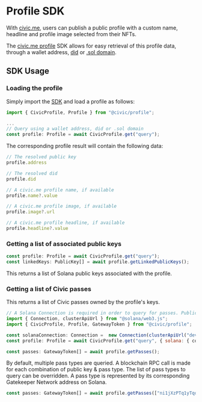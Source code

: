 # Profile SDK

With [civic.me](https://civic.me), users can publish a public profile with a custom name, headline and profile image selected from their NFTs.

The [civic.me profile](https://www.npmjs.com/package/@civic/profile) SDK allows for easy retrieval of this profile data, through a wallet address, [did](https://did.civic.com/) or [.sol domain](https://naming.bonfida.org/).

## SDK Usage

### Loading the profile

Simply import the [SDK](https://www.npmjs.com/package/@civic/profile) and load a profile as follows:

```javascript
import { CivicProfile, Profile } from "@civic/profile";

...
// Query using a wallet address, did or .sol domain
const profile: Profile = await CivicProfile.get("query");
```

The corresponding profile result will contain the following data:

```javascript
// The resolved public key
profile.address

// The resolved did
profile.did

// A civic.me profile name, if available
profile.name?.value

// A civic.me profile image, if available
profile.image?.url

// A civic.me profile headline, if available
profile.headline?.value
```

### Getting a list of associated public keys
```javascript
const profile: Profile = await CivicProfile.get("query");
const linkedKeys: PublicKey[] = await profile.getLinkedPublicKeys();
```

This returns a list of Solana public keys associated with the profile.

### Getting a list of Civic passes

This returns a list of Civic passes owned by the profile's keys.

```javascript
// A Solana Connection is required in order to query for passes. Public devnet used as an example here:
import { Connection, clusterApiUrl } from "@solana/web3.js";
import { CivicProfile, Profile, GatewayToken } from "@civic/profile";

const solanaConnection: Connection =  new Connection(clusterApiUrl("devnet"));
const profile: Profile = await CivicProfile.get("query", { solana: { connection }});

const passes: GatewayToken[] = await profile.getPasses();
```

By default, multiple pass types are queried. A blockchain RPC call is made for each combination of public key & pass type.
The list of pass types to query can be overridden.
A pass type is represented by its corresponding Gatekeeper Network address on Solana.

```javascript
const passes: GatewayToken[] = await profile.getPasses(["ni1jXzPTq1yTqo67tUmVgnp22b1qGAAZCtPmHtskqYG"]);
```


